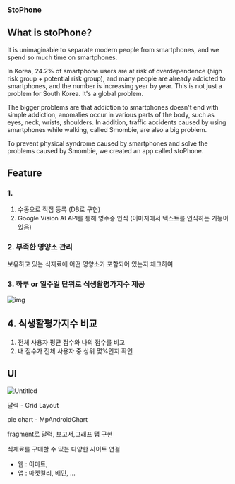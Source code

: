 ### StoPhone

## What is stoPhone?

It is unimaginable to separate modern people from smartphones, and we spend so much time on smartphones.

In Korea, 24.2% of smartphone users are at risk of overdependence (high risk group + potential risk group), and many people are already addicted to smartphones, and the number is increasing year by year. This is not just a problem for South Korea. It's a global problem.

The bigger problems are that addiction to smartphones doesn't end with simple addiction, anomalies occur in various parts of the body, such as eyes, neck, wrists, shoulders. In addition, traffic accidents caused by using smartphones while walking, called Smombie, are also a big problem.

To prevent physical syndrome caused by smartphones and solve the problems caused by Smombie, we created an app called stoPhone.

## Feature

### 1. 

1. 수동으로 직접 등록 (DB로 구현)
2. Google Vision AI API를 통해 영수증 인식 (이미지에서 텍스트를 인식하는 기능이 있음)

### 2. **부족한 영양소 관리**

보유하고 있는 식재료에 어떤 영양소가 포함되어 있는지 체크하여 

### 3. 하루 or 일주일 단위로 식생활평가지수 제공

![img](https://s3-us-west-2.amazonaws.com/secure.notion-static.com/2e79c3b1-abf2-4422-b00d-0e838756b6e8/%E1%84%89%E1%85%B3%E1%84%8F%E1%85%B3%E1%84%85%E1%85%B5%E1%86%AB%E1%84%89%E1%85%A3%E1%86%BA_2023-01-11_%E1%84%8B%E1%85%A9%E1%84%8C%E1%85%A5%E1%86%AB_12.08.54.png)

## 4. 식생활평가지수 비교

1. 전체 사용자 평균 점수와 나의 점수를 비교
2. 내 점수가 전체 사용자 중 상위 몇%인지 확인

## UI

![Untitled](https://s3-us-west-2.amazonaws.com/secure.notion-static.com/67985262-0109-422e-bfc4-f31c73b72406/Untitled.png)

달력 - Grid Layout

pie chart - MpAndroidChart

fragment로 달력, 보고서,그래프 탭 구현

식재료를 구매할 수 있는 다양한 사이트 연결

- 웹 : 이마트,
- 앱 : 마켓컬리, 배민, …
